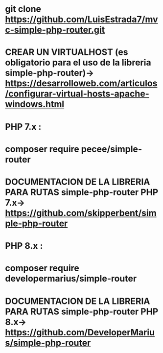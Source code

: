 # git clone https://github.com/LuisEstrada7/mvc-simple-php-router.git
# CREAR UN VIRTUALHOST (es obligatorio para el uso de la libreria simple-php-router)-> https://desarrolloweb.com/articulos/configurar-virtual-hosts-apache-windows.html


# PHP 7.x : 
# composer require pecee/simple-router
# DOCUMENTACION DE LA LIBRERIA PARA RUTAS simple-php-router PHP 7.x-> https://github.com/skipperbent/simple-php-router 

# PHP 8.x : 
# composer require developermarius/simple-router
# DOCUMENTACION DE LA LIBRERIA PARA RUTAS simple-php-router PHP 8.x-> https://github.com/DeveloperMarius/simple-php-router